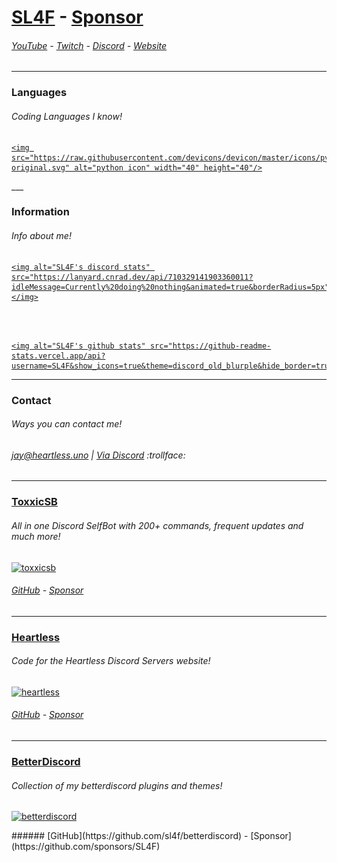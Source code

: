 # [SL4F](https://github.com/sponsors/SL4F) - [Sponsor](https://github.com/sponsors/SL4F) 
###### [YouTube](https://youtube.com/sl44f) - [Twitch](https://twitch.tv/sl4f) - [Discord](https://dsc.gg/sadness) - [Website](https://heartless.uno)


___

### Languages

###### Coding Languages I know!

<p align="left">

  <a href="https://python.org" target="_blank">

    <img src="https://raw.githubusercontent.com/devicons/devicon/master/icons/python/python-original.svg" alt="python icon" width="40" height="40"/>

  </a>

</p>
___

### Information

###### Info about me!

<p align="left">

  <a href="https://discordapp.com/users/710329141903360011">

    <img alt="SL4F's discord stats" src="https://lanyard.cnrad.dev/api/710329141903360011?idleMessage=Currently%20doing%20nothing&animated=true&borderRadius=5px"></img>

  </a>

  <br><br>

  <a href="https://github.com/SL4F">

    <img alt="SL4F's github stats" src="https://github-readme-stats.vercel.app/api?username=SL4F&show_icons=true&theme=discord_old_blurple&hide_border=true"/>

  </a>

</p>

___

### Contact

###### Ways you can contact me!

###### jay@heartless.uno | [Via Discord](https://discord.com/users/710329141903360011) :trollface:	
___
### [ToxxicSB](https://github.com/toxxicsb)
###### All in one Discord SelfBot with 200+ commands, frequent updates and much more!
<p align="left">
  <a href="https://toxxicsb.tk" target="_blank">
    <img src="https://user-images.githubusercontent.com/52598005/179434952-c0d0b395-5190-49b8-80eb-35c65c3d20c0.gif" alt="toxxicsb" width="350" height="175"/>
  </a>
</p>

###### [GitHub](https://github.com/toxxicsb/toxxicsb) - [Sponsor](https://github.com/sponsors/SL4F)
___
### [Heartless](https://heartless.uno)
###### Code for the Heartless Discord Servers website!
<p align="left">
  <a href="https://hear.tless.one" target="_blank">
    <img src="https://heartless.uno/partnersmall.gif" alt="heartless" width="350" height="175"/>
  </a>
</p>

###### [GitHub](https://github.com/sl4f/heartless) - [Sponsor](https://github.com/sponsors/SL4F)
___
### [BetterDiscord](https://github.com/SL4F/betterdiscord)
###### Collection of my betterdiscord plugins and themes! 
<p align="left">
  <a href="https://github.com/SL4F/betterdiscord" target="_blank">
    <img src="https://betterdiscord.app/resources/branding/logo_large.svg" alt="betterdiscord" width="350" height="175"/>
  </a>
<p>
###### [GitHub](https://github.com/sl4f/betterdiscord) - [Sponsor](https://github.com/sponsors/SL4F)



